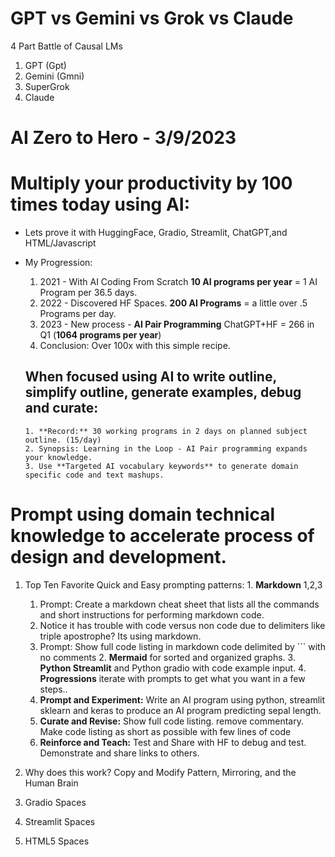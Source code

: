 
# GPT vs Gemini vs Grok vs Claude


4 Part Battle of Causal LMs
1. GPT (Gpt)
2. Gemini (Gmni)
3. SuperGrok
4. Claude










# AI Zero to Hero - 3/9/2023

# Multiply your productivity by 100 times today using AI:
  - Lets prove it with  HuggingFace, Gradio, Streamlit, ChatGPT,and HTML/Javascript
  - My Progression:
    1. 2021 - With AI Coding From Scratch **10 AI programs per year** = 1 AI Program per 36.5 days.
    2. 2022 - Discovered HF Spaces.  **200 AI Programs** = a little over .5 Programs per day.
    3. 2023 - New process - **AI Pair Programming** ChatGPT+HF = 266 in Q1 (**1064 programs per year**)
    4. Conclusion: Over 100x with this simple recipe.
    
    ## When focused using AI to write outline, simplify outline, generate examples, debug and curate:
        1. **Record:** 30 working programs in 2 days on planned subject outline. (15/day)
        2. Synopsis: Learning in the Loop - AI Pair programming expands your knowledge.
        3. Use **Targeted AI vocabulary keywords** to generate domain specific code and text mashups.

# Prompt using domain technical knowledge to accelerate process of design and development.
  1. Top Ten Favorite Quick and Easy prompting patterns:
    1. **Markdown** 1,2,3
      1. Prompt: Create a markdown cheat sheet that lists all the commands and short instructions for performing markdown code.
      2. Notice it has trouble with code versus non code due to delimiters like triple apostrophe?  Its using markdown.
      3. Prompt: Show full code listing in markdown code delimited by ``` with no comments
    2. **Mermaid** for sorted and organized graphs.
    3. **Python Streamlit** and Python gradio with code example input.
    4. **Progressions** iterate with prompts to get what you want in a few steps..
      1. **Prompt and Experiment:**  Write an AI program using python, streamlit sklearn and keras to produce an AI program predicting sepal length.
      2. **Curate and Revise:** Show full code listing.  remove commentary.  Make code listing as short as possible with few lines of code
      3. **Reinforce and Teach:** Test and Share with HF to debug and test.  Demonstrate and share links to others.
  2. Why does this work?  Copy and Modify Pattern, Mirroring, and the Human Brain


3. Gradio Spaces

4. Streamlit Spaces

5. HTML5 Spaces



